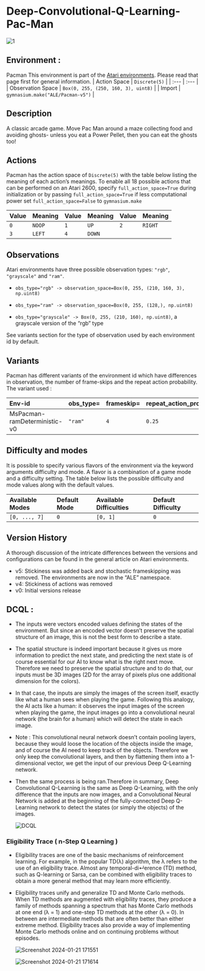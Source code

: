 # Deep-Convolutional-Q-Learning-Pac-Man
![1](https://github.com/FYT3RP4TIL/Deep-Convolutional-Q-Learning-OpenAI-Gymnasium-Pac-Man/assets/113416452/4beaca2c-f9ac-4c57-95c4-683cfae19fb2)

## Environment :

Pacman
This environment is part of the [Atari environments](https://gymnasium.farama.org/environments/atari/). Please read that page first for general information.
| Action Space | ``` Discrete(5) ``` |
| :---   | :--- | 
| Observation Space |  ``` Box(0, 255, (250, 160, 3), uint8) ``` | 
| Import | ``` gymnasium.make("ALE/Pacman-v5") ``` |


## Description
A classic arcade game. Move Pac Man around a maze collecting food and avoiding ghosts- unless you eat a Power Pellet, then you can eat the ghosts too!

## Actions
Pacman has the action space of ```Discrete(5)``` with the table below listing the meaning of each action’s meanings. To enable all 18 possible actions that can be performed on an Atari 2600, specify ```full_action_space=True``` during initialization or by passing ```full_action_space=True``` if less computational power set ```full_action_space=False``` to ```gymnasium.make```

| Value | Meaning | Value | Meaning | Value | Meaning |
| :---   | :--- | :--- | :--- | :--- | :--- | 
| ```0``` | ```NOOP``` | ```1``` | ```UP``` | ```2``` | ```RIGHT``` |
| ```3``` | ```LEFT``` | ```4``` | ```DOWN``` |

## Observations

Atari environments have three possible observation types: ```"rgb"```, ```"grayscale"``` and ```"ram"```.

* ```obs_type="rgb" -> observation_space=Box(0, 255, (210, 160, 3), np.uint8)```

* ```obs_type="ram" -> observation_space=Box(0, 255, (128,), np.uint8)```

* ```obs_type="grayscale" -> Box(0, 255, (210, 160), np.uint8)```, a grayscale version of the “rgb” type

See variants section for the type of observation used by each environment id by default.

## Variants
Pacman has different variants of the environment id which have differences in observation, the number of frame-skips and the repeat action probability. The variant used :

| Env-id | obs_type= | frameskip= | repeat_action_probability= |
| :---   | :--- | :--- | :--- | 
| MsPacman-ramDeterministic-v0 | ```"ram"``` | ```4``` | ```0.25``` |  

## Difficulty and modes
It is possible to specify various flavors of the environment via the keyword arguments difficulty and mode. A flavor is a combination of a game mode and a difficulty setting. The table below lists the possible difficulty and mode values along with the default values.

Available Modes | Default Mode | Available Difficulties | Default Difficulty |
| :---   | :--- | :--- | :--- | 
| ```[0, ..., 7]``` | ```0``` | ```[0, 1]``` | ```0``` |


## Version History
A thorough discussion of the intricate differences between the versions and configurations can be found in the general article on Atari environments.

* v5: Stickiness was added back and stochastic frameskipping was removed. The environments are now in the “ALE” namespace.
* v4: Stickiness of actions was removed
* v0: Initial versions release

## DCQL :
* The inputs were vectors encoded values defining the states of the environment. But
since an encoded vector doesn’t preserve the spatial structure of an image, this is not the best form to
describe a state. 

* The spatial structure is indeed important because it gives us more information to predict
the next state, and predicting the next state is of course essential for our AI to know what is the right next
move. Therefore we need to preserve the spatial structure and to do that, our inputs must be 3D images (2D
for the array of pixels plus one additional dimension for the colors). 

* In that case, the inputs are simply the images of the screen itself, exactly like what a human sees when playing the game. Following this analogy,
the AI acts like a human: it observes the input images of the screen when playing the game, the input images go into a convolutional neural network (the brain for a human) which will detect the state in each image.

* Note :  This convolutional neural network doesn’t contain pooling layers, because they would loose the
location of the objects inside the image, and of course the AI need to keep track of the objects. Therefore
we only keep the convolutional layers, and then by flattening them into a 1-dimensional vector, we get the
input of our previous Deep Q-Learning network.

* Then the same process is being ran.Therefore in summary, Deep Convolutional Q-Learning is the same as Deep Q-Learning, with the only
  difference that the inputs are now images, and a Convolutional Neural Network is added at the beginning
  of the fully-connected Deep Q-Learning network to detect the states (or simply the objects) of the images.

  ![DCQL](https://github.com/FYT3RP4TIL/Deep-Convolutional-Q-Learning-OpenAI-Gymnasium-Pac-Man/assets/113416452/3e13d5d4-fcad-4723-9890-4062f6f988ee)

### Eligibility Trace ( n-Step Q Learning )


* Eligibility traces are one of the basic mechanisms of reinforcement learning. For example,
  in the popular TD(λ) algorithm, the λ refers to the use of an eligibility trace. Almost any
  temporal-di↵erence (TD) method, such as Q-learning or Sarsa, can be combined with
  eligibility traces to obtain a more general method that may learn more efficiently. 

* Eligibility traces unify and generalize TD and Monte Carlo methods. When TD
  methods are augmented with eligibility traces, they produce a family of methods spanning
  a spectrum that has Monte Carlo methods at one end (λ = 1) and one-step TD methods at the other (λ = 0). In between are 
  intermediate methods that are often better than either extreme method. Eligibility traces also provide a way of 
  implementing Monte Carlo methods online and on continuing problems without episodes.

  ![Screenshot 2024-01-21 171551](https://github.com/FYT3RP4TIL/Deep-Convolutional-Q-Learning-OpenAI-Gymnasium-Pac-Man/assets/113416452/a8362500-ab34-41d0-9751-55055fe5ba6d)

  ![Screenshot 2024-01-21 171614](https://github.com/FYT3RP4TIL/Deep-Convolutional-Q-Learning-OpenAI-Gymnasium-Pac-Man/assets/113416452/28c05345-e263-4c22-b355-c996d012010f)
